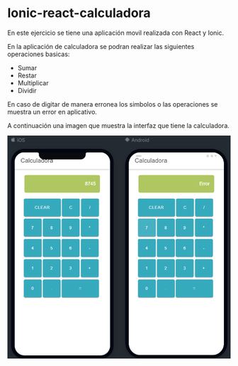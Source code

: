 # Ionic-react-calculadora

En este ejercicio se tiene una aplicación movil realizada con React y Ionic. 

En la aplicación de calculadora se podran realizar las siguientes operaciones basicas:
  
  - Sumar
  - Restar
  - Multiplicar
  - Dividir

En caso de digitar de manera erronea los simbolos o las operaciones se muestra un error en aplicativo. 

A continuación una imagen que muestra la interfaz que tiene la calculadora. 

![alt text](https://raw.githubusercontent.com/CarlosMaldonado1998/Ionic-react-calculadora/master/Images/calculadora.png)
